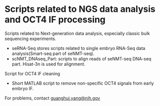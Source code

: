 # Scripts related to NGS data analysis and OCT4 IF processing
Scripts related to Next-generation data analysis, especially classic bulk sequencing experiments.

* seRNA-Seq stores scripts related to single embryo RNA-Seq data analysis(Smart-seq part of seNMT-seq).
* scNMT_DNAseq_Part: scripts to align reads of seNMT-seq DNA-seq part. Hisat-3n is used for alignment.

Script for OCT4 IF cleaning

* Short MATLAB script to remove non-specific OCT4 signals from early embryo IF.

For problems, contact guanghui.yang@nih.gov
